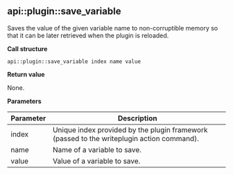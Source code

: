## api\::plugin\::save\_variable

Saves the value of the given variable name to non-corruptible memory so that it can be later retrieved when the plugin is reloaded.

**Call structure**

`api::plugin::save_variable index name value`
  
**Return value**

None.

**Parameters**

| Parameter | Description |
| - | - |
| index | Unique index provided by the plugin framework (passed to the writeplugin action command). |
| name | Name of a variable to save. |
| value | Value of a variable to save. |

